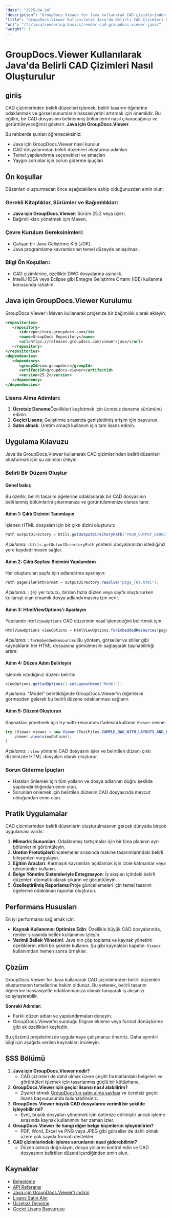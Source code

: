 ```yaml
---
"date": "2025-04-24"
"description": "GroupDocs.Viewer for Java kullanarak CAD çizimlerinden belirli düzenleri sorunsuz bir şekilde nasıl oluşturacağınızı öğrenin. Adım adım kılavuzumuzla projenizin hassasiyetini artırın ve zamandan tasarruf edin."
"title": "GroupDocs.Viewer Kullanılarak Java'da Belirli CAD Çizimleri Nasıl Oluşturulur"
"url": "/tr/java/rendering-basics/render-cad-groupdocs-viewer-java/"
"weight": 1
---
```


# GroupDocs.Viewer Kullanılarak Java'da Belirli CAD Çizimleri Nasıl Oluşturulur

## giriiş

CAD çizimlerinden belirli düzenleri işlemek, belirli tasarım öğelerine odaklanmak ve görsel sunumların hassasiyetini artırmak için önemlidir. Bu eğitim, bir CAD dosyasının belirlenmiş bölümlerini nasıl çıkaracağınızı ve görüntüleyeceğinizi gösterir. **Java için GroupDocs.Viewer**.

Bu rehberde şunları öğreneceksiniz:
- Java için GroupDocs.Viewer nasıl kurulur
- CAD dosyalarından belirli düzenleri oluşturma adımları
- Temel yapılandırma seçenekleri ve amaçları
- Yaygın sorunlar için sorun giderme ipuçları

## Ön koşullar

Düzenleri oluşturmadan önce aşağıdakilere sahip olduğunuzdan emin olun:

### Gerekli Kitaplıklar, Sürümler ve Bağımlılıklar:
- **Java için GroupDocs.Viewer**: Sürüm 25.2 veya üzeri.
- Bağımlılıkları yönetmek için Maven.

### Çevre Kurulum Gereksinimleri:
- Çalışan bir Java Geliştirme Kiti (JDK).
- Java programlama kavramlarının temel düzeyde anlaşılması.

### Bilgi Ön Koşulları:
- CAD çizimlerine, özellikle DWG dosyalarına aşinalık.
- IntelliJ IDEA veya Eclipse gibi Entegre Geliştirme Ortamı (IDE) kullanma konusunda rahatım.

## Java için GroupDocs.Viewer Kurulumu

GroupDocs.Viewer'ı Maven kullanarak projenize bir bağımlılık olarak ekleyin:

```xml
<repositories>
   <repository>
      <id>repository.groupdocs.com</id>
      <name>GroupDocs Repository</name>
      <url>https://releases.groupdocs.com/viewer/java/</url>
   </repository>
</repositories>
<dependencies>
   <dependency>
      <groupId>com.groupdocs</groupId>
      <artifactId>groupdocs-viewer</artifactId>
      <version>25.2</version>
   </dependency>
</dependencies>
```

### Lisans Alma Adımları:
1. **Ücretsiz Deneme**Özellikleri keşfetmek için ücretsiz deneme sürümünü edinin.
2. **Geçici Lisans**: Geliştirme sırasında genişletilmiş erişim için başvurun.
3. **Satın almak**: Üretim amaçlı kullanım için tam lisans edinin.

## Uygulama Kılavuzu

Java'da GroupDocs.Viewer kullanarak CAD çizimlerinden belirli düzenleri oluşturmak için şu adımları izleyin:

### Belirli Bir Düzeni Oluştur

#### Genel bakış
Bu özellik, belirli tasarım öğelerine odaklanarak bir CAD dosyasının belirlenmiş bölümlerini çıkarmanıza ve görüntülemenize olanak tanır.

#### Adım 1: Çıktı Dizinini Tanımlayın
İşlenen HTML dosyaları için bir çıktı dizini oluşturun:

```java
Path outputDirectory = Utils.getOutputDirectoryPath("YOUR_OUTPUT_DIRECTORY");
```
*Açıklama*: : `Utils.getOutputDirectoryPath` yöntemi dosyalarınızın istediğiniz yere kaydedilmesini sağlar.

#### Adım 2: Çıktı Sayfası Biçimini Yapılandırın
Her oluşturulan sayfa için adlandırma ayarlayın:

```java
Path pageFilePathFormat = outputDirectory.resolve("page_{0}.html");
```
*Açıklama*: : `{0}` yer tutucu, birden fazla düzen veya sayfa oluştururken kullanışlı olan dinamik dosya adlandırmasına izin verir.

#### Adım 3: HtmlViewOptions'ı Ayarlayın
Yapılandır `HtmlViewOptions` CAD düzeninin nasıl işleneceğini belirtmek için:

```java
HtmlViewOptions viewOptions = HtmlViewOptions.forEmbeddedResources(pageFilePathFormat);
```
*Açıklama*: : `forEmbeddedResources` Bu yöntem, görseller ve stiller gibi kaynakların her HTML dosyasına gömülmesini sağlayarak taşınabilirliği artırır.

#### Adım 4: Düzen Adını Belirleyin
İşlemek istediğiniz düzeni belirtin:

```java
viewOptions.getCadOptions().setLayoutName("Model");
```
*Açıklama*: "Model" belirtildiğinde GroupDocs.Viewer'ın diğerlerini görmezden gelerek bu belirli düzene odaklanması sağlanır.

#### Adım 5: Düzeni Oluşturun
Kaynakları yönetmek için try-with-resources ifadesini kullanın `Viewer` nesne:

```java
try (Viewer viewer = new Viewer(TestFiles.SAMPLE_DWG_WITH_LAYOUTS_AND_LAYERS)) {
    viewer.view(viewOptions);
}
```
*Açıklama*: : `view` yöntemi CAD dosyasını işler ve belirtilen düzeni çıktı dizininizde HTML dosyaları olarak oluşturur.

### Sorun Giderme İpuçları
- Hataları önlemek için tüm yolların ve dosya adlarının doğru şekilde yapılandırıldığından emin olun.
- Sorunları önlemek için belirtilen düzenin CAD dosyasında mevcut olduğundan emin olun.

## Pratik Uygulamalar
CAD çizimlerinden belirli düzenlerin oluşturulmasının gerçek dünyada birçok uygulaması vardır:

1. **Mimarlık Sunumları**: Odaklanmış tartışmalar için bir bina planının ayrı bölümlerini görüntüleyin.
2. **Üretim Prototipleri**:İncelemeler sırasında makine tasarımlarındaki belirli bileşenleri vurgulayın.
3. **Eğitim Araçları**: Karmaşık kavramları açıklamak için izole katmanlar veya görünümler kullanın.
4. **Belge Yönetim Sistemleriyle Entegrasyon**: İş akışları içindeki belirli düzenleri otomatik olarak çıkarın ve görüntüleyin.
5. **Özelleştirilmiş Raporlama**:Proje güncellemeleri için temel tasarım öğelerine odaklanan raporlar oluşturun.

## Performans Hususları
En iyi performansı sağlamak için:
- **Kaynak Kullanımını Optimize Edin**: Özellikle büyük CAD dosyalarında, render sırasında bellek kullanımını izleyin.
- **Verimli Bellek Yönetimi**: Java'nın çöp toplama ve kaynak yönetimi özelliklerini etkili bir şekilde kullanın. Şu gibi kaynakları kapatın: `Viewer` kullanımdan hemen sonra örnekler.

## Çözüm
GroupDocs.Viewer for Java kullanarak CAD çizimlerinden belirli düzenleri oluşturmanın temellerine hakim oldunuz. Bu yetenek, belirli tasarım öğelerine hassasiyetle odaklanmanıza olanak tanıyarak iş akışınızı kolaylaştırabilir.

**Sonraki Adımlar:**
- Farklı düzen adları ve yapılandırmaları deneyin.
- GroupDocs.Viewer'ın sunduğu filigran ekleme veya format dönüştürme gibi ek özellikleri keşfedin.

Bu çözümü projelerinizde uygulamaya çalışmanızı öneririz. Daha ayrıntılı bilgi için aşağıda verilen kaynakları inceleyin.

## SSS Bölümü
1. **Java için GroupDocs.Viewer nedir?**
   - CAD çizimleri de dahil olmak üzere çeşitli formatlardaki belgeleri ve görüntüleri işlemek için tasarlanmış güçlü bir kütüphane.
2. **GroupDocs.Viewer için geçici lisansı nasıl alabilirim?**
   - Ziyaret etmek [GroupDocs'un satın alma sayfası](https://purchase.groupdocs.com/temporary-license/) ve ücretsiz geçici lisans başvurusunda bulunabilirsiniz.
3. **GroupDocs.Viewer büyük CAD dosyalarını verimli bir şekilde işleyebilir mi?**
   - Evet, büyük dosyaları yönetmek için optimize edilmiştir ancak işleme sırasında kaynak kullanımını her zaman izler.
4. **GroupDocs.Viewer ile hangi diğer belge biçimlerini işleyebilirim?**
   - PDF, Word, Excel ve PNG veya JPEG gibi görseller de dahil olmak üzere çok sayıda formatı destekler.
5. **CAD çizimlerindeki işleme sorunlarını nasıl giderebilirim?**
   - Düzen adınızı doğrulayın, dosya yollarını kontrol edin ve CAD dosyasının belirtilen düzeni içerdiğinden emin olun.

## Kaynaklar
- [Belgeleme](https://docs.groupdocs.com/viewer/java/)
- [API Referansı](https://reference.groupdocs.com/viewer/java/)
- [Java için GroupDocs.Viewer'ı indirin](https://releases.groupdocs.com/viewer/java/)
- [Lisans Satın Alın](https://purchase.groupdocs.com/buy)
- [Ücretsiz Deneme](https://releases.groupdocs.com/viewer/java/)
- [Geçici Lisans Başvurusu](https://purchase.groupdocs.com/temporary-license)